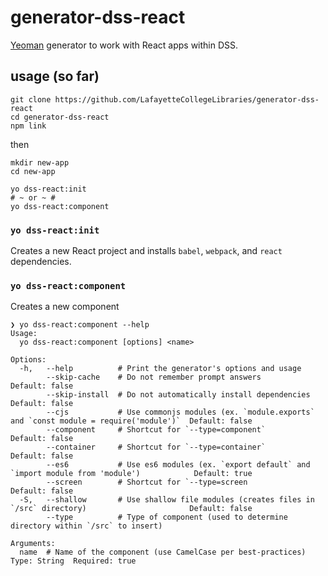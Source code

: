 generator-dss-react
===================

[Yeoman][1] generator to work with React apps within DSS.

usage (so far)
--------------

```
git clone https://github.com/LafayetteCollegeLibraries/generator-dss-react
cd generator-dss-react
npm link
```

then

```
mkdir new-app
cd new-app

yo dss-react:init
# ~ or ~ #
yo dss-react:component
```

### `yo dss-react:init`

Creates a new React project and installs `babel`, `webpack`, and `react`
dependencies.


### `yo dss-react:component`

Creates a new component

```
❯ yo dss-react:component --help
Usage:
  yo dss-react:component [options] <name>

Options:
  -h,   --help          # Print the generator's options and usage
        --skip-cache    # Do not remember prompt answers                                                     Default: false
        --skip-install  # Do not automatically install dependencies                                          Default: false
        --cjs           # Use commonjs modules (ex. `module.exports` and `const module = require('module')`  Default: false
        --component     # Shortcut for `--type=component`                                                    Default: false
        --container     # Shortcut for `--type=container`                                                    Default: false
        --es6           # Use es6 modules (ex. `export default` and `import module from 'module')            Default: true
        --screen        # Shortcut for `--type=screen                                                        Default: false
  -S,   --shallow       # Use shallow file modules (creates files in `/src` directory)                       Default: false
        --type          # Type of component (used to determine directory within `/src` to insert)

Arguments:
  name  # Name of the component (use CamelCase per best-practices)  Type: String  Required: true
```

[1]: http://yeoman.io
